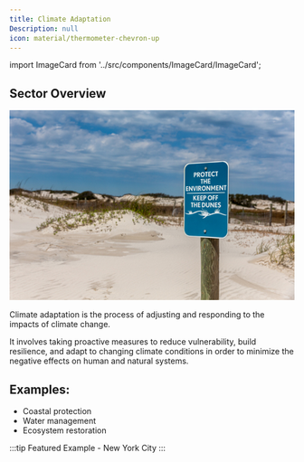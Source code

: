 ```yaml
---
title: Climate Adaptation
Description: null
icon: material/thermometer-chevron-up
---
```

import ImageCard from '../src/components/ImageCard/ImageCard';

## Sector Overview

![](/../static/img/adaptation.jpg)

Climate adaptation is the process of adjusting and responding to the impacts of climate change.

It involves taking proactive measures to reduce vulnerability, build resilience, and adapt to changing climate conditions in order to minimize the negative effects on human and natural systems.

## Examples:

* Coastal protection
* Water management
* Ecosystem restoration

:::tip Featured Example - New York City
:::

<br/>

<ImageCard
  title="New York City - Climate Adaptation"
  description="See the progress made and lessons learned from New York City's multi-billion dollar effort"
  imageUrl="img/climate-adaptation-new-york.jpg"
  linkUrl="../climate-adaptation-new-york-city"
/>